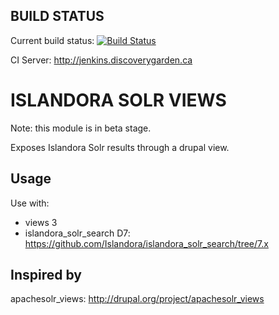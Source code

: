 BUILD STATUS
------------
Current build status:
[![Build Status](https://travis-ci.org/Islandora/islandora_solr_views.png?branch=7.x)](https://travis-ci.org/Islandora/islandora_solr_views)

CI Server:
http://jenkins.discoverygarden.ca

ISLANDORA SOLR VIEWS
====================

Note: this module is in beta stage.

Exposes Islandora Solr results through a drupal view.

Usage
-----
Use with:
- views 3 
- islandora_solr_search D7: https://github.com/Islandora/islandora_solr_search/tree/7.x


Inspired by
-----------
apachesolr_views: http://drupal.org/project/apachesolr_views